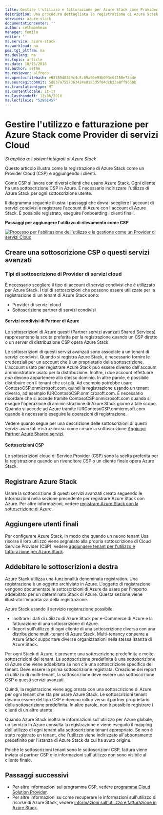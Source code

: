 ```yaml
---
title: Gestire l'utilizzo e fatturazione per Azure Stack come Provider di servizi Cloud | Microsoft Docs
description: Una procedura dettagliata la registrazione di Azure Stack come un Provider Cloud (CSP) e aggiungendo i clienti per la fatturazione.
services: azure-stack
documentationcenter: ''
author: sethmanheim
manager: femila
editor: ''
ms.service: azure-stack
ms.workload: na
pms.tgt_pltfrm: na
ms.devlang: na
ms.topic: article
ms.date: 10/15/2018
ms.author: sethm
ms.reviewer: alfredo
ms.openlocfilehash: e65f85d8349c4c8c69a50e93b093c04250e73a4e
ms.sourcegitcommit: 5d837a7557363424e0183d5f04dcb23a8ff966bb
ms.translationtype: MT
ms.contentlocale: it-IT
ms.lasthandoff: 12/06/2018
ms.locfileid: "52961457"
---
```

# <a name="manage-usage-and-billing-for-azure-stack-as-a-cloud-service-provider"></a>Gestire l'utilizzo e fatturazione per Azure Stack come Provider di servizi Cloud 

*Si applica a: i sistemi integrati di Azure Stack*

Questo articolo illustra come la registrazione di Azure Stack come un Provider Cloud (CSP) e aggiungendo i clienti.

Come CSP si lavora con diversi clienti che usano Azure Stack. Ogni cliente ha una sottoscrizione CSP in Azure. È necessario indirizzare l'utilizzo di Azure Stack per ogni sottoscrizione utente.

Il diagramma seguente illustra i passaggi che dovrai scegliere l'account di servizi condivisi e registrare l'account di Azure con l'account di Azure Stack. È possibile registrato, eseguire l'onboarding i clienti finali.

**Passaggi per aggiungere l'utilizzo di rilevamento come CSP**

[ ![Processo per l'abilitazione dell'utilizzo e la gestione come un Provider di servizi Cloud](media/azure-stack-add-manage-billing-as-a-csp/process-add-useage-as-a-csp.png "processo per l'abilitazione dell'utilizzo e la gestione come un Provider di servizi Cloud") ](media/azure-stack-add-manage-billing-as-a-csp/process-add-useage-as-a-csp.png#lightbox)

## <a name="create-a-csp-or-apss-subscription"></a>Creare una sottoscrizione CSP o questi servizi avanzati

### <a name="cloud-service-provider-subscription-types"></a>Tipi di sottoscrizione di Provider di servizi cloud

È necessario scegliere il tipo di account di servizi condivisi che è utilizzato per Azure Stack. I tipi di sottoscrizioni che possono essere utilizzate per la registrazione di un tenant di Azure Stack sono:

 - Provider di servizi cloud 
 - Sottoscrizione partner di servizi condivisi 

#### <a name="azure-partner-shared-services"></a>Servizi condivisi di Partner di Azure

Le sottoscrizioni di Azure questi (Partner servizi avanzati Shared Services) rappresentano la scelta preferita per la registrazione quando un CSP diretto o un server di distribuzione CSP opera Azure Stack.

Le sottoscrizioni di questi servizi avanzati sono associate a un tenant di servizi condivisi. Quando si registra Azure Stack, è necessario fornire le credenziali per un account che è un proprietario della sottoscrizione. L'account usato per registrare Azure Stack può essere diverso dall'account amministratore usato per la distribuzione. Inoltre, i due account effettuare *non* devono appartenere allo stesso dominio. In altre parole, è possibile distribuire con il tenant che usi già. Ad esempio potrebbe usare ContosoCSP.onmicrosoft.com, quindi la registrazione usando un tenant diverso, ad esempio IURContosoCSP.onmicrosoft.com. È necessario ricordare che si accede tramite ContosoCSP.onmicrosoft.com quando si esegue l'operazione di amministrazione di Azure Stack giorno a tale scopo. Quando si accede ad Azure tramite IURContosoCSP.onmicrosoft.com quando è necessario eseguire le operazioni di registrazione.

Vedere quanto segue per una descrizione delle sottoscrizioni di questi servizi avanzati e istruzioni su come creare la sottoscrizione [Aggiungi Partner Azure Shared servizi](https://msdn.microsoft.com/partner-center/shared-services).

#### <a name="csp-subscriptions"></a>Sottoscrizioni CSP

Le sottoscrizioni cloud di Service Provider (CSP) sono la scelta preferita per la registrazione quando un rivenditore CSP o un cliente finale opera Azure Stack.

## <a name="register-azure-stack"></a>Registrare Azure Stack

Usare la sottoscrizione di questi servizi avanzati creato seguendo le informazioni nella sezione precedente per registrare Azure Stack con Azure. Per altre informazioni, vedere [registrare Azure Stack con la sottoscrizione di Azure](azure-stack-registration.md).

## <a name="add-end-customer"></a>Aggiungere utenti finali

Per configurare Azure Stack, in modo che quando un nuovo tenant Usa risorse il loro utilizzo viene segnalato alla propria sottoscrizione di Cloud Service Provider (CSP), vedere [aggiungere tenant per l'utilizzo e fatturazione per Azure Stack](azure-stack-csp-howto-register-tenants.md).

## <a name="charge-the-right-subscriptions"></a>Addebitare le sottoscrizioni a destra

Azure Stack utilizza una funzionalità denominata registration. Una registrazione è un oggetto archiviato in Azure. L'oggetto di registrazione vengono documentate le sottoscrizioni di Azure da usare per l'importo addebitato per un determinato Stack di Azure. Questa sezione viene illustrato l'importanza della registrazione.

Azure Stack usando il servizio registrazione possibile:
 - Inoltrare i dati di utilizzo di Azure Stack per e-Commerce di Azure e la fatturazione di una sottoscrizione di Azure.
 - Report sull'utilizzo di ogni cliente di una sottoscrizione diversa con una distribuzione multi-tenant di Azure Stack. Multi-tenancy consente a Azure Stack supportare diverse organizzazioni nella stessa istanza di Azure Stack.

Per ogni Stack di Azure, è presente una sottoscrizione predefinita e molte sottoscrizioni del tenant. La sottoscrizione predefinita è una sottoscrizione di Azure che viene addebitata se non c'è una sottoscrizione specifico del tenant. Deve essere la prima sottoscrizione registrata. Creazione dei report di utilizzo di multi-tenant, la sottoscrizione deve essere una sottoscrizione CSP o questi servizi avanzati.

Quindi, la registrazione viene aggiornata con una sottoscrizione di Azure per ogni tenant che sta per usare Azure Stack. Le sottoscrizioni tenant devono essere del tipo CSP e devono rollup verso il partner proprietario della sottoscrizione predefinita. In altre parole, non è possibile registrare i clienti di un altro utente.

Quando Azure Stack inoltra le informazioni sull'utilizzo per Azure globale, un servizio in Azure consulta la registrazione e viene eseguito il mapping dell'utilizzo di ogni tenant alla sottoscrizione tenant appropriato. Se non è stato registrato un tenant, che l'utilizzo viene indirizzato all'abbonamento predefinito per l'istanza di Azure Stack da cui ha avuto origine.

Poiché le sottoscrizioni tenant sono le sottoscrizioni CSP, fattura viene inviata al partner CSP e le informazioni sull'utilizzo non sono visibile al cliente finale.

## <a name="next-steps"></a>Passaggi successivi

 - Per altre informazioni sul programma CSP, vedere [programma Cloud Solution Provider](https://partner.microsoft.com/solutions/microsoft-cloud-solutions).
 - Per altre informazioni su come recuperare le informazioni sull'utilizzo di risorse di Azure Stack, vedere [informazioni sull'utilizzo e fatturazione in Azure Stack](azure-stack-billing-and-chargeback.md).
